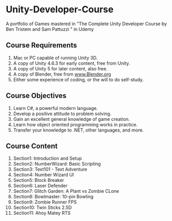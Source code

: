 # Unity-Developer-Course
A portfolio of Games mastered in "The Complete Unity Developer Course by Ben Tristem and Sam Pattuzzi " in Udemy

## Course Requirements
1. Mac or PC capable of running Unity 3D.
2.  A copy of Unity 4.6.3 for early content, free from Unity.
3.  A copy of Unity 5 for later content, also free.
4.  A copy of Blender, free from www.Blender.org
5. Either some experience of coding, or the will to do self-study.

## Course Objectives
1. Learn C#, a powerful modern language.
2. Develop a positive attitude to problem solving.
3. Gain an excellent general knowledge of game creation.
4. Learn how object oriented programming works in practice.
5. Transfer your knowledge to .NET, other languages, and more.

## Course Content
1. Section1: Introduction and Setup
2. Section2: NumberWizard: Basic Scripting
3. Section3: Text101 - Text Adventure
4. Section4: Number Wizard UI
5. Section5: Block Breaker
6. Section6: Laser Defender
7. Section7: Glitch Garden: A Plant vs Zombie CLone
8. Section8: Bowlmaster: 10-pin Bowling 
9. Section9: Zombie Runner FPS
10. Section10: Twin Sticks 2.5D
11. Section11: Ahoy Matey RTS

